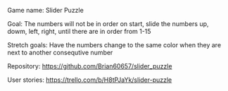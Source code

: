 Game name: 
Slider Puzzle

Goal: 
The numbers will not be in order on start, slide the numbers up, dowm, left, right, until there are in order from 1-15

Stretch goals:
Have the numbers change to the same color when they are next to another consequtive number


Repository:
https://github.com/Brian60657/slider_puzzle

User stories:
https://trello.com/b/H8tPJaYk/slider-puzzle